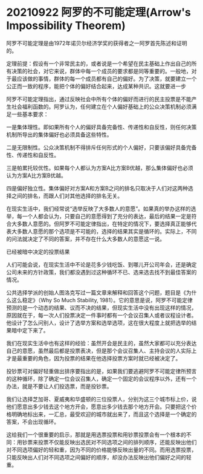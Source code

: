 
# 20210922 阿罗的不可能定理(Arrow's Impossibility Theorem)

阿罗不可能定理是由1972年诺贝尔经济学奖的获得者之一阿罗首先陈述和证明的。

定理前提：假设有一个非常民主的，或者说是一个希望在民主基础上作出自己的所有决策的社会，对它来说，群体中每一个成员的要求都是同等重要的。一般地，对于最应该做的事情，群体的每一个成员都有自己的偏好。为了决策，就要建立一个公正而一致的程序，能把个体的偏好结合起来，达成某种共识。这就要进一步

阿罗不可能定理指出，通过反映社会中所有个体的偏好而进行的民主投票是不能产生社会福利函数的。阿罗认为，任何建立在个人偏好基础上的公众决策机制必须满足一些基本要求：

一是集体理性。即如果所有个人的偏好具备完备性、传递性和自反性，则任何决策机制所导出的集体偏好也必须具备这些特性。

二是无限制性。公众决策机制不得排斥任何形式的个人偏好，只要该偏好具备完备性、传递性和自反性。

三是帕累托较优性。如果每个人都认为方案A比方案B优越，那么集体偏好也必须认为方案A比方案B优越。

四是偏好独立性。集体偏好对方案A和方案B之问的排名只取决于人们对这两种选择之间的排名，而跟人们对其他选择的排名无关。


在现实生活中，我们经常说“选举反映了大多数人的意愿”。如果真的举办这样的选举，每一个人都会认为，只要自己的意愿得到了充分的表达，最后的结果一定是符合大多数人意愿的。但阿罗不可能定律指出，在特定的情况下，要选择真正能够代表大多数人意愿的那个选项是不可能的，选择的结果其实是循环的。实际上，不同的问法就决定了不同的答案，并不存在什么大多数人的意愿这一说。

已经被暗中决定的投票结果

人们可能会说，在现实生活中不论是花多少钱吃饭、到哪儿开公司年会，还是确定公司未来的方针政策，我们都没遇到过这种循环不已、选来选去找不到最佳答案的情况。

公共选择学派的创始人图洛克写过一篇文章来解释和回答这个问题，题目是《为什么这么稳定》（Why So Much Stability, 1981）。它的意思是说，阿罗不可能定律预测的是一个动态的结果、议而不决的结果，但现实生活中没有出现这样的情况，原因就在于，每一次人们投票决定一件事时都有一个会议召集人或者议程设计者。他设计了怎么问别人，设计了选举方案和选举选项，这在很大程度上就把选举的结果暗中定下来了。

我们在现实生活中也有这样的经验：虽然开会是民主的，虽然大家都可以充分表达自己的意愿，虽然最后都是投票表决，但是那个会议召集人、主持会议的人实际上才是最重要的角色，因为投票的结果在他选择投票方案时就已经被决定了。

投钞票可对偏好轻重做出排序要指出的是，如果我们要逃避阿罗不可能定律所预言的这种循环，除了确定一位会议召集人，确定一个固定的会议程序以外，还有一个办法，就是不要让人们投选票，而是投钞票。

我们让选择芝加哥、夏威夷和华盛顿的三位投票人，分别为这三个城市标上价，说他们愿意出多少钱去这个地方开会，愿意出多少钱去那个地方开会。只要把这个价格明确地标出来，一汇总，最受欢迎的城市就出来了，而且这个选择是一个确定的答案，不会出现循环。

这给我们一个很重要的启示，那就是用选票投票和用钞票投票会有一个根本的不同：用钞票来投票不仅能反映出选民对不同选项之间的排列顺序，还能反映出他们对不同选项偏好的轻和重，因为不同的价格能够反映出量的不同。而用选票投票，只能反映出人们对不同选项之间偏好的顺序，却没办法反映出他们偏好之间的轻重。
